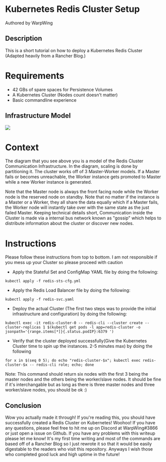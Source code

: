 # Kubernetes Redis Cluster Setup 
Authored by WarpWing
## Description 

This is a short tutorial on how to deploy a Kubernetes Redis Cluster (Adapted heavily from a Rancher Blog.)

# Requirements
- 42 GBs of spare spaces for Persistence Volumes 
- A Kubernetes Cluster (Nodes count doesn't matter)
- Basic commandline experience

## Infrastructure Model 

![](https://rancher.com/img/blog/2018/deploying-redis-cluster/01-rancher-redis-cluster-architecture_hu26fb1ab7510f6a361f82914dbd2d473e_116029_1000x0_resize_box_2.png)

# Context

The diagram that you see above you is a model of the Redis Cluster Communication Infrastructure. In the diagram, scaling is done by partitioning it. The cluster works off of 3 Master-Worker models. If a Master fails or becomes unreachable, the Worker instance gets promoted to Master while a new Worker instance is generated. 

Note that the Master node is always the front facing node while the Worker node is the reserved node on standby. Note that no matter if the instance is a Master or a Worker, they all share the data equally which if a Master fails, the Worker node will instantly take over with the same state as the just failed Master. Keeping technical details short, Communication inside the Cluster is made via a internal bus network known as "gossip" which helps to distribute information about the cluster or discover new nodes.

# Instructions 

Please follow these instructions from top to bottom. I am not responsible if you mess up your Cluster so please proceed with caution 

- Apply the Stateful Set and ConfigMap YAML file by doing the following:
```shell
kubectl apply -f redis-sts-cfg.yml
``` 
- Apply the Redis Load Balancer file by doing the following: 
```shell 
kubectl apply -f redis-svc.yaml
``` 
- Deploy the actual Cluster (The first two steps was to provide the initial infrastructure and configuration) by doing the following: 
```shell 
kubectl exec -it redis-cluster-0 -- redis-cli --cluster create --cluster-replicas 1 $(kubectl get pods -l app=redis-cluster -o jsonpath='{range.items[*]}{.status.podIP}:6379 ')
```
- Verify that the cluster deployed successfully(Give the Kubernetes Cluster time to spin up the instances. 2-5 minutes max) by doing the following 
```shell
for x in $(seq 0 5); do echo "redis-cluster-$x"; kubectl exec redis-cluster-$x -- redis-cli role; echo; done
```
Note: This command should return six nodes with the first 3 being the master nodes and the others being the worker/slave nodes. It should be fine if it's interchangable but as long as there is three master nodes and three worker/slave nodes, you should be ok :)

## Conclusion

Wow you actually made it through! If you're reading this, you should have successfully created a Redis Cluster on Kubernetes! Woohoo! If you have any questions, please feel free to hit me up on Discord at WarpWing#3866 or just open a issue on Github. If you have any problems with this writeup please let me know! It's my first time writing and most of the commands are based off of a Rancher Blog so I just rewrote it so that it would be easily digestable to the readers who visit this repository. Anyways I wish those who completed good luck and high uptime in the future!

